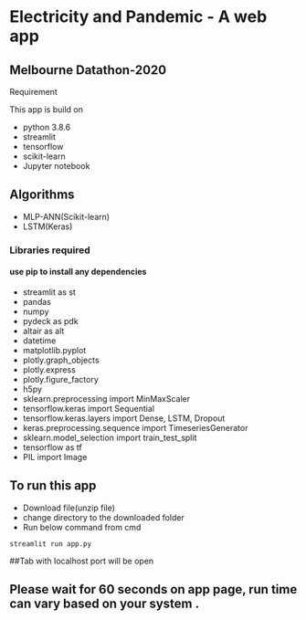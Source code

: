 # Electricity and Pandemic - A web app
## Melbourne Datathon-2020

Requirement

This app is build on

- python 3.8.6
- streamlit
- tensorflow
- scikit-learn
- Jupyter notebook

## Algorithms
- MLP-ANN(Scikit-learn)
- LSTM(Keras)

### Libraries required
#### use pip to install any dependencies
- streamlit as st 
- pandas 
- numpy 
- pydeck as pdk 
- altair as alt 
- datetime
- matplotlib.pyplot
- plotly.graph_objects
- plotly.express
- plotly.figure_factory
- h5py
- sklearn.preprocessing import MinMaxScaler
- tensorflow.keras import Sequential
- tensorflow.keras.layers import Dense, LSTM, Dropout
- keras.preprocessing.sequence import TimeseriesGenerator
- sklearn.model_selection import train_test_split
- tensorflow as tf
- PIL import Image

## To run this app

- Download file(unzip file)
- change directory to the downloaded folder
- Run below command from cmd
```
streamlit run app.py
```
##Tab with localhost port will be open
## Please wait for 60 seconds on app page, run time can vary based on your system .
